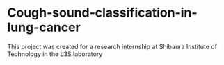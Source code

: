 # Cough-sound-classification-in-lung-cancer
This project was created for a research internship at Shibaura Institute of Technology in the L3S laboratory
